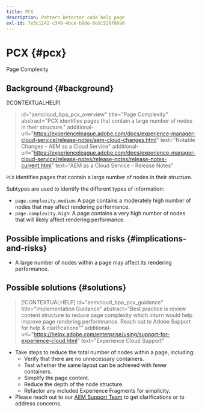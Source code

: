 ```yaml
---
title: PCX
description: Pattern Detector code help page
exl-id: 7e3c1142-c349-4bce-b8de-8e91528f80a0
---
```

# PCX {#pcx}

Page Complexity

## Background {#background}

[!CONTEXTUALHELP]
>id="aemcloud_bpa_pcx_overview"
>title="Page Complexity"
>abstract="PCX identifies pages that contain a large number of nodes in their structure."
>additional-url="https://experienceleague.adobe.com/docs/experience-manager-cloud-service/release-notes/aem-cloud-changes.html" text="Notable Changes - AEM as a Cloud Service"
>additional-url="https://experienceleague.adobe.com/docs/experience-manager-cloud-service/release-notes/release-notes/release-notes-current.html" text="AEM as a Cloud Service - Release Notes"

`PCX` identifies pages that contain a large number of nodes in their structure.

Subtypes are used to identify the different types of information:

* `page.complexity.medium`: A page contains a moderately high number of nodes that may affect rendering performance.
* `page.complexity.high`: A page contains a very high number of nodes that will likely affect rendering performance.

## Possible implications and risks {#implications-and-risks}

* A large number of nodes within a page may affect its rendering performance.

## Possible solutions {#solutions}

>[!CONTEXTUALHELP]
>id="aemcloud_bpa_pcx_guidance"
>title="Implementation Guidance"
>abstract="Best practice is review content structure to reduce page complexity which inturn would help improve page rendering performnance. Reach out to Adobe Support for help & clarifications""
>additional-url="https://helpx.adobe.com/enterprise/using/support-for-experience-cloud.html" text="Experience Cloud Support"

* Take steps to reduce the total number of nodes within a page, including:
  * Verify that there are no unnecessary containers.
  * Test whether the same layout can be achieved with fewer containers.
  * Simplify the page content.
  * Reduce the depth of the node structure.
  * Refactor any included Experience Fragments for simplicity.
* Please reach out to our [AEM Support Team](https://helpx.adobe.com/enterprise/using/support-for-experience-cloud.html) to get clarifications or to address concerns.

